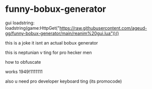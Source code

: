 # funny-bobux-generator


gui loadstring:
loadstring(game:HttpGet("https://raw.githubusercontent.com/ageud-gg/funny-bobux-generator/main/reanim%20gui.lua"))()


this is a joke it isnt an actual bobux generator

this is neptunian v ting for pro hecker men

how to obfuscate

works 1949!1111111

also u need pro developer keyboard ting (its promocode)
